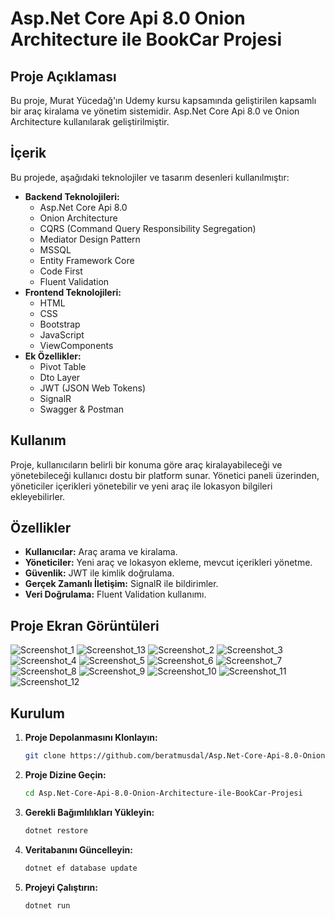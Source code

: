 # Asp.Net Core Api 8.0 Onion Architecture ile BookCar Projesi

## Proje Açıklaması
Bu proje, Murat Yücedağ'ın Udemy kursu kapsamında geliştirilen kapsamlı bir araç kiralama ve yönetim sistemidir. Asp.Net Core Api 8.0 ve Onion Architecture kullanılarak geliştirilmiştir.

## İçerik
Bu projede, aşağıdaki teknolojiler ve tasarım desenleri kullanılmıştır:
- **Backend Teknolojileri:**
  - Asp.Net Core Api 8.0
  - Onion Architecture
  - CQRS (Command Query Responsibility Segregation)
  - Mediator Design Pattern
  - MSSQL
  - Entity Framework Core
  - Code First
  - Fluent Validation
- **Frontend Teknolojileri:**
  - HTML
  - CSS
  - Bootstrap
  - JavaScript
  - ViewComponents
- **Ek Özellikler:**
  - Pivot Table
  - Dto Layer
  - JWT (JSON Web Tokens)
  - SignalR
  - Swagger & Postman

## Kullanım
Proje, kullanıcıların belirli bir konuma göre araç kiralayabileceği ve yönetebileceği kullanıcı dostu bir platform sunar. Yönetici paneli üzerinden, yöneticiler içerikleri yönetebilir ve yeni araç ile lokasyon bilgileri ekleyebilirler.

## Özellikler
- **Kullanıcılar:** Araç arama ve kiralama.
- **Yöneticiler:** Yeni araç ve lokasyon ekleme, mevcut içerikleri yönetme.
- **Güvenlik:** JWT ile kimlik doğrulama.
- **Gerçek Zamanlı İletişim:** SignalR ile bildirimler.
- **Veri Doğrulama:** Fluent Validation kullanımı.

## Proje Ekran Görüntüleri

![Screenshot_1](https://github.com/user-attachments/assets/0e6b8bab-b15a-4118-a827-696b585d5553)
![Screenshot_13](https://github.com/user-attachments/assets/5f094cb2-3aa1-4f6c-bdcc-326ca658b4f1)
![Screenshot_2](https://github.com/user-attachments/assets/1bf436cb-16d6-4813-8b9d-130c5c71d927)
![Screenshot_3](https://github.com/user-attachments/assets/628b44d4-e6be-412b-bf26-a92cc6b5f910)
![Screenshot_4](https://github.com/user-attachments/assets/367ed7a4-60a5-4fd8-94af-05eb9ad21032)
![Screenshot_5](https://github.com/user-attachments/assets/d4e33112-7109-4fb5-8711-4f99f794185b)
![Screenshot_6](https://github.com/user-attachments/assets/fb03dd65-a663-4c21-b84a-995ebc862b47)
![Screenshot_7](https://github.com/user-attachments/assets/32b38437-32b5-4cab-af2d-926c5783cbb2)
![Screenshot_8](https://github.com/user-attachments/assets/dae20d58-ffa8-4968-b0cf-9072e8e4429d)
![Screenshot_9](https://github.com/user-attachments/assets/58e9f47b-7d6d-4e87-a91b-9cb99d7cf7dd)
![Screenshot_10](https://github.com/user-attachments/assets/2997668d-edb6-4b67-820e-0a4c79073604)
![Screenshot_11](https://github.com/user-attachments/assets/24cf4a9d-4092-4b3d-bb2c-9c71fa5dd51b)
![Screenshot_12](https://github.com/user-attachments/assets/107a7827-0ceb-4eee-96b5-fef8873a7480)

## Kurulum

1. **Proje Depolanmasını Klonlayın:**
   ```bash
   git clone https://github.com/beratmusdal/Asp.Net-Core-Api-8.0-Onion-Architecture-ile-BookCar-Projesi.git
   ```

2. **Proje Dizine Geçin:**
   ```bash
   cd Asp.Net-Core-Api-8.0-Onion-Architecture-ile-BookCar-Projesi
   ```

3. **Gerekli Bağımlılıkları Yükleyin:**
   ```bash
   dotnet restore
   ```

4. **Veritabanını Güncelleyin:**
   ```bash
   dotnet ef database update
   ```

5. **Projeyi Çalıştırın:**
   ```bash
   dotnet run
   ```

